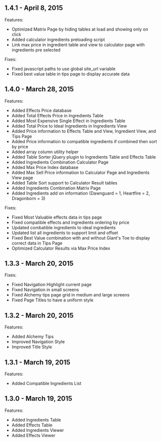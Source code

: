 ## 1.4.1 - April 8, 2015

Features:

- Optimized Matrix Page by hiding tables at load and showing only on click
- Added calculator ingredients preloading script
- Link max price in ingredient table and view to calculator page with ingredients pre selected

Fixes:

- Fixed javascript paths to use global site_url variable 
- Fixed best value table in tips page to display accurate data

## 1.4.0 - March 28, 2015

Features:

- Added Effects Price database
- Added Total Effects Price in Ingredients Table
- Added Most Expensive Single Effect in Ingredients Table
- Added Total Price to Ideal Ingredients in Ingredients View
- Added Price information to Effects Table and View, Ingredient View, and Tips Page
- Added Price information to compatible ingredients if combined then sort by price
- Added array column utility helper
- Added Table Sorter jQuery plugin to Ingredients Table and Effects Table
- Added Ingredients Combination Calculator Page
- Added Max Price Index database
- Added Max Sell Price information to Calculator Page and Ingredients View page
- Added Table Sort support to Calculator Result tables
- Added Ingredients Combination Matrix Page
- Added Ingredients add on information (Dawnguard = 1, Heartfire = 2, Dragonborn = 3)

Fixes:

- Fixed Most Valuable effects data in tips page
- Fixed compatible effects and ingredients ordering by price
- Updated combatible ingredients to ideal ingredients
- Updated list all ingredients to support limit and offset
- Fixed Best Value combination with and without Giant's Toe to display correct data in Tips Page
- Optimized Calculator Results via Max Price Index

## 1.3.3 - March 20, 2015

Fixes:

- Fixed Navigation Highlight current page
- Fixed Navigation in small screens
- Fixed Alchemy tips page grid in medium and large screens
- Fixed Page Titles to have a uniform style

## 1.3.2 - March 20, 2015

Features:

- Added Alchemy Tips
- Improved Navigation Style
- Improved Title Style

## 1.3.1 - March 19, 2015

Features:

- Added Compatible Ingredients List

## 1.3.0 - March 19, 2015

Features:

- Added Ingredients Table
- Added Effects Table
- Added Ingredients Viewer
- Added Effects Viewer